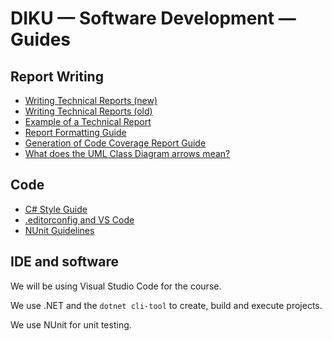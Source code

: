 # DIKU — Software Development — Guides

## Report Writing

* [Writing Technical Reports (new)](files/techReport2021.pdf)
* [Writing Technical Reports (old)](files/techReport.pdf)
* [Example of a Technical Report](files/su17-tic-tac-toe.pdf)
* [Report Formatting Guide](guides/ReportFormatting.md)
* [Generation of Code Coverage Report Guide](guides/CodeCoverageReport.md)
* [What does the UML Class Diagram arrows mean?](guides/UMLClassDiagrams/guide.md)

## Code

* [C# Style Guide](guides/CSharpStyle.md)
* [.editorconfig and VS Code](guides/EditorConfigVSCode.md)
* [NUnit Guidelines](guides/NUnit_guidelines.md)

## IDE and software
We will be using Visual Studio Code for the course.

We use .NET and the `dotnet cli-tool` to create, build and execute projects.

We use NUnit for unit testing. 

